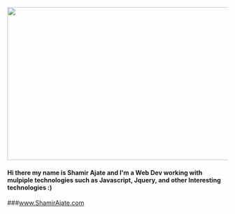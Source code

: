 <img src="http://shamirajate.com/images/shamirajatelogo.jpg" width="900" height="350">

#### Hi there my name is Shamir Ajate and I'm a Web Dev working with mulpiple technologies such as Javascript, Jquery, and other Interesting technologies :)

###www.ShamirAjate.com
